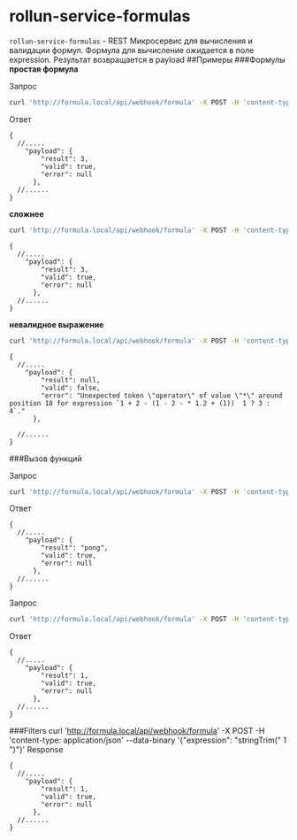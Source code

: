 
# rollun-service-formulas

`rollun-service-formulas` - REST Микросервис для вычисления и валидации формул.
Формула для вычисление ожидается в поле expression.
Результат возвращается в payload
##Примеры
###Формулы
**простая формула**

Запрос
```bash
curl 'http://formula.local/api/webhook/formula' -X POST -H 'content-type: application/json' --data-binary '{"expression": "1 + 2"}'
```
Ответ 
```json5
{
  //.....
	"payload": {
        "result": 3,
        "valid": true,
        "error": null
      },
  //......
}
```

**сложнее**
```bash
curl 'http://formula.local/api/webhook/formula' -X POST -H 'content-type: application/json' --data-binary '{"expression": "1 + 2 - (1 - 2 * -1.2 + (1)) / 1 ? 3 : 4"}'
```
```json5
{
  //.....
	"payload": {
        "result": 3,
        "valid": true,
        "error": null
      },
  //......
}
```
**невалидное выражение**
```bash
curl 'http://formula.local/api/webhook/formula' -X POST -H 'content-type: application/json' --data-binary '{"expression": "1 + 2 - (1 - 2 - * 1.2 + (1))  1 ? 3 : 4"}'
```
```json5
{
  //.....
	"payload": {
        "result": null,
        "valid": false,
        "error": "Unexpected token \"operator\" of value \"*\" around position 18 for expression `1 + 2 - (1 - 2 - * 1.2 + (1))  1 ? 3 : 4`."
      },

  //......
}
```

###Вызов функций

Запрос
```bash
curl 'http://formula.local/api/webhook/formula' -X POST -H 'content-type: application/json' --data-binary '{"expression": "ping(1)"}'
```
Ответ 
```json5
{
  //.....
	"payload": {
        "result": "pong",
        "valid": true,
        "error": null
      },
  //......
}
```

Запрос
```bash
curl 'http://formula.local/api/webhook/formula' -X POST -H 'content-type: application/json' --data-binary '{"expression": "echo(1)"}'
```
Ответ 
```json5
{
  //.....
	"payload": {
        "result": 1,
        "valid": true,
        "error": null
      },
  //......
}
```

###Filters
curl 'http://formula.local/api/webhook/formula' -X POST -H 'content-type: application/json' --data-binary '{"expression": "stringTrim(\" 1   \")"}'
Response 
```json5
{
  //.....
	"payload": {
        "result": 1,
        "valid": true,
        "error": null
      },
  //......
}
```
